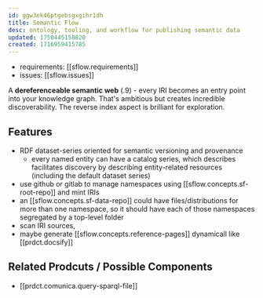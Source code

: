 ```yaml
---
id: ggw3ek46ptgebsgxgihr1dh
title: Semantic Flow
desc: ontology, tooling, and workflow for publishing semantic data
updated: 1750445158820
created: 1716959415785
---
```


- requirements: [[sflow.requirements]]
- issues: [[sflow.issues]]

A **dereferenceable semantic web** (.9) - every IRI becomes an entry point into your knowledge graph. That's ambitious but creates incredible discoverability. The reverse index aspect is brilliant for exploration.

## Features

- RDF dataset-series oriented for semantic versioning and provenance
  - every named entity can have a catalog series, which describes facilitates discovery by describing entity-related resources (including the default dataset series)
- use github or gitlab to manage namespaces using [[sflow.concepts.sf-root-repo]] and mint IRIs
- an [[sflow.concepts.sf-data-repo]] could have files/distributions for more than one namespace, so it should have each of those namespaces segregated by a top-level folder
- scan IRI sources,  
- maybe generate [[sflow.concepts.reference-pages]] dynamicall like [[prdct.docsify]]


## Related Prodcuts / Possible Components

- [[prdct.comunica.query-sparql-file]]

